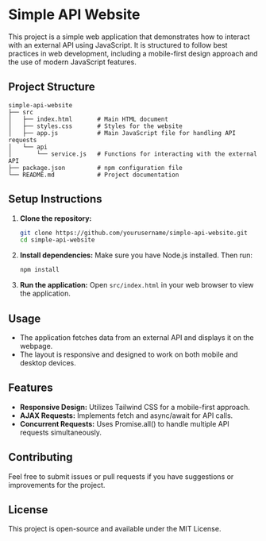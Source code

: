 # Simple API Website

This project is a simple web application that demonstrates how to interact with an external API using JavaScript. It is structured to follow best practices in web development, including a mobile-first design approach and the use of modern JavaScript features.

## Project Structure

```
simple-api-website
├── src
│   ├── index.html       # Main HTML document
│   ├── styles.css       # Styles for the website
│   ├── app.js           # Main JavaScript file for handling API requests
│   └── api
│       └── service.js   # Functions for interacting with the external API
├── package.json         # npm configuration file
└── README.md            # Project documentation
```

## Setup Instructions

1. **Clone the repository:**
   ```bash
   git clone https://github.com/yourusername/simple-api-website.git
   cd simple-api-website
   ```

2. **Install dependencies:**
   Make sure you have Node.js installed. Then run:
   ```bash
   npm install
   ```

3. **Run the application:**
   Open `src/index.html` in your web browser to view the application.

## Usage

- The application fetches data from an external API and displays it on the webpage.
- The layout is responsive and designed to work on both mobile and desktop devices.

## Features

- **Responsive Design:** Utilizes Tailwind CSS for a mobile-first approach.
- **AJAX Requests:** Implements fetch and async/await for API calls.
- **Concurrent Requests:** Uses Promise.all() to handle multiple API requests simultaneously.

## Contributing

Feel free to submit issues or pull requests if you have suggestions or improvements for the project.

## License

This project is open-source and available under the MIT License.